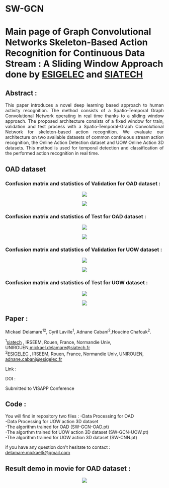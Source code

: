 # SW-GCN

# Main page of Graph Convolutional Networks Skeleton-Based Action Recognition for Continuous Data Stream : A Sliding Window Approach done by [ESIGELEC](https://www.esigelec.fr/) and [SIATECH](https://www.siatech.fr/)


 


## Abstract :
<p style="text-align:justify";>
This paper introduces a novel deep learning based approach to human activity recognition. The method consists of a Spatio-Temporal Graph Convolutional Network  operating in real time thanks to a sliding window approach. The proposed architecture consists of a fixed window for train, validation and test process with a Spatio-Temporal-Graph Convolutional Network for skeleton-based action recognition. We evaluate our architecture on two available datasets of common continuous stream action recognition, the Online Action Detection dataset and UOW Online Action 3D datasets. This method is used for temporal detection and classification of the performed action recognition in real time.</p>

## OAD dataset

### Confusion matrix and statistics of Validation for OAD dataset : 

<p align="center">
<img src="Statistics_validation_OAD.PNG">
</p>
<p align="center">
<img src="Confusion_matrix_validation_OAD.PNG">
</p>

### Confusion matrix and statistics of Test for OAD dataset : 

<p align="center">
<img src="Statistics_test_OAD.PNG">
</p>
<p align="center">
<img src="Confusion_matrix_testOAD.PNG">
</p>


### Confusion matrix and statistics of Validation for UOW dataset : 

<p align="center">
<img src="Statistics_validation_UOW.PNG">
</p>
<p align="center">
<img src="Confusion_matrix_validation_UOW.PNG">
</p>

### Confusion matrix and statistics of Test for UOW dataset : 

<p align="center">
<img src="Statistics_test_UOW.PNG">
</p>
<p align="center">
<img src="Confusion_matrix_test_UOW.PNG">
</p>

## Paper :

Mickael Delamare<sup>1</sup><sup>2</sup>, Cyril Laville<sup>1</sup>, Adnane Cabani<sup>2</sup>,Houcine Chafouk<sup>2</sup>.  

<sup>1</sup>[siatech](https://www.siatech.fr/) , IRSEEM, Rouen, France, Normandie Univ, UNIROUEN,mickael.delamare@siatech.fr   
<sup>2</sup>[ESIGELEC](http://www.esigelec.fr/) , IRSEEM, Rouen, France, Normandie Univ, UNIROUEN, adnane.cabani@esigelec.fr

Link : 

DOI : 

Submitted to VISAPP Conference

## Code :
You will find in repository two files : 
  -Data Processing for OAD  
  -Data Processing for UOW action 3D dataset  
  -The algorithm trained for OAD (SW-GCN-OAD.pt)  
  -The algorthm trained fot UOW action 3D dataset (SW-GCN-UOW.pt)  
  -The algorithm trained for UOW action 3D dataset (SW-CNN.pt)
  
if you have any question don't hesitate to contact : delamare.mickael5@gmail.com

## Result demo in movie for OAD dataset :

<p align="center">
<img src="final_dem_v2.gif">
</p>



